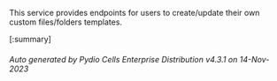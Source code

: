 






This service provides endpoints for users to create/update their own custom files/folders templates.

[:summary]

###### Auto generated by Pydio Cells Enterprise Distribution v4.3.1 on 14-Nov-2023
